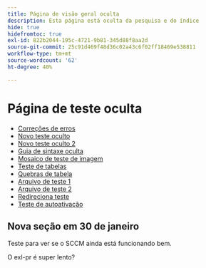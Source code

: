 ```yaml
---
title: Página de visão geral oculta
description: Esta página está oculta da pesquisa e do índice
hide: true
hidefromtoc: true
exl-id: 822b2044-195c-4721-9b81-345d88f8aa2d
source-git-commit: 25c91d469f48d36c02a43c6f02ff18469e538811
workflow-type: tm+mt
source-wordcount: '62'
ht-degree: 40%

---
```


# Página de teste oculta

+ [Correções de erros](hidden/bug-fixes.md)
+ [Novo teste oculto](hidden-new-test.md)
+ [Novo teste oculto 2](hidden-new-test-2.md)
+ [Guia de sintaxe oculta](hidden/syntax-style-guide.md)
+ [Mosaico de teste de imagem](hidden/test-page.md)
+ [Teste de tabelas](hidden/tables.md)
+ [Quebras de tabela](hidden/table-breaks.md)
+ [Arquivo de teste 1](hidden/note-test.md)
+ [Arquivo de teste 2](hidden-test.md)
+ [Redireciona teste](hidden/test-redirection.md)
+ [Teste de autoativação](hidden/autoactivate.md)

## Nova seção em 30 de janeiro

Teste para ver se o SCCM ainda está funcionando bem.

O exl-pr é super lento?
